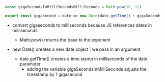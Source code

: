 `````javascript
const gigaSecondsInMilliSecondsMilliSeconds = Math.pow(10, 12)

export const gigasecond = date => new Date(date.getTime() + gigaSecondsInMilliSeconds)
`````

* convert gigaseconds to milliseconds because JS references dates in milliseconds
  * Math.pow() returns the base to the exponent

* new Date() creates a new date object | we pass in an argument
  * date.getTime() creates a time stamp in milliseconds of the date parameter
    * adding the variable gigaSecondsInMilliSeconds adjusts the timestamp by 1 gigasecond
